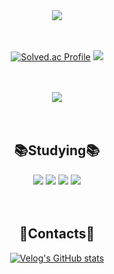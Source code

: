<div align=center>
	<img src="https://capsule-render.vercel.app/api?type=waving&color=auto&height=200&section=header&text=Juhye0k's%20Github!&fontSize=90" />	
</div>
<br><br>
<div align=center>
	
[![Solved.ac Profile](http://mazassumnida.wtf/api/v2/generate_badge?boj=kyoung0161)](https://solved.ac/kyoung0161/)
<img src="https://github-readme-stats.vercel.app/api?username=Juhye0k&show_icons=true&theme=holi">
</div>
<br><br>
<div align=center>
	<div>
	<img src="https://github-readme-stats.vercel.app/api/top-langs/?username=Juhye0k&layout=compact">

<div>
<br><br>
	<h2>📚Studying📚</h2>
 		<img src="https://img.shields.io/badge/Spring Boot-6DB33F?style=flat-square&logo=Spring boot&logoColor=white"/>
		<img src="https://img.shields.io/badge/Spring Security-6DB33F?style=flat-square&logo=Spring Security&logoColor=white"/>
		<img src="https://img.shields.io/badge/NestjS-E0234E?style=flat-square&logo=NestJs&logoColor=white"/>
  		<img src="https://img.shields.io/badge/Java-F7DF1E?style=flat-square&logo=Java&logoColor=white"/>
</div>
<br><br>
<div>
<h2>📮Contacts📮</h2>
	
[![Velog's GitHub stats](https://velog-readme-stats.vercel.app/api/badge?name=juhyeok01)](https://velog.io/@juhyeok01)
</div>



